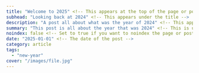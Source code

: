 ```yaml
---
title: "Welcome to 2025" <!-- This appears at the top of the page or post -->
subhead: "Looking back at 2024" <!-- This appears under the title -->
description: "A post all about what was the year of 2024" <!-- This appears in the meta description of the page or post -->
summary: "This post is all about the year that was 2024" <!-- This is used on the index page if not set falls back to an excerpt -->
noindex: false <!-- Set to true if you want to noindex the page or post -->
date: "2025-01-01" <!-- The date of the post -->
category: article
tags:
  - "new-year"
cover: "/images/file.jpg"
---
```

